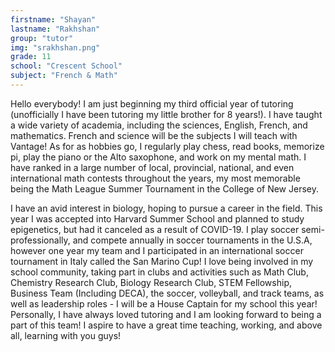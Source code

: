 ```yaml
---
firstname: "Shayan"
lastname: "Rakhshan"
group: "tutor"
img: "srakhshan.png"
grade: 11
school: "Crescent School"
subject: "French & Math"
---
```


Hello everybody! I am just beginning my third official year of tutoring (unofficially I have been tutoring my little brother for 8 years!). I have taught a wide variety of academia, including the sciences, English, French, and mathematics. French and science will be the subjects I will teach with Vantage! As for as hobbies go, I regularly play chess, read books, memorize pi, play the piano or the Alto saxophone, and work on my mental math. I have ranked in a large number of local, provincial, national, and even international math contests throughout the years, my most memorable being the Math League Summer Tournament in the College of New Jersey. 

I have an avid interest in biology, hoping to pursue a career in the field. This year I was accepted into Harvard Summer School and planned to study epigenetics, but had it canceled as a result of COVID-19. I play soccer semi-professionally, and compete annually in soccer tournaments in the U.S.A, however one year my team and I participated in an international soccer tournament in Italy called the San Marino Cup! I love being involved in my school community, taking part in clubs and activities such as Math Club, Chemistry Research Club, Biology Research Club, STEM Fellowship, Business Team (Including DECA), the soccer, volleyball, and track teams, as well as leadership roles - I will be a House Captain for my school this year! Personally, I have always loved tutoring and I am looking forward to being a part of this team! I aspire to have a great time teaching, working, and above all, learning with you guys!